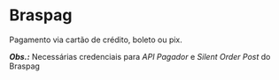 # Braspag

Pagamento via cartão de crédito, boleto ou pix.

***Obs.:***
Necessárias credenciais para *API Pagador* e *Silent Order Post* do Braspag

